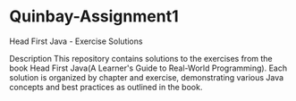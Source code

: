 # Quinbay-Assignment1

Head First Java  - Exercise Solutions

Description
This repository contains solutions to the exercises from the book Head First Java(A Learner's Guide to Real-World Programming). Each solution is organized by chapter and exercise, demonstrating various Java concepts and best practices as outlined in the book.
